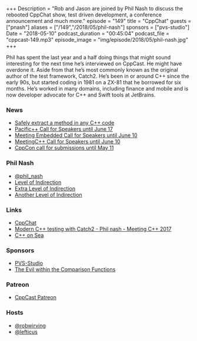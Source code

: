 +++
Description = "Rob and Jason are joined by Phil Nash to discuss the rebooted CppChat show, test driven development, a conference announcement and much more."
episode = "149"
title = "CppChat"
guests = ["pnash"]
aliases = ["/149","/2018/05/phil-nash"]
sponsors = ["pvs-studio"]
Date = "2018-05-10"
podcast_duration = "00:45:04"
podcast_file = "cppcast-149.mp3"
episode_image = "img/episode/2018/05/phil-nash.jpg"
+++

Phil has spent the last year and a half doing things that might sound interesting for the next time he’s interviewed on CppCast. He might have overdone it. Aside from that he’s most commonly known as the original author of the test framework, Catch2. He’s been in or around C++ since the early 90s, but started coding in 1981 on a ZX-81 that he borrowed for six months. He’s worked in many domains, including finance and mobile and is now developer advocate for C++ and Swift tools at JetBrains.

### News ###

 - [Safely extract a method in any C++ code](http://jay.bazuzi.com/Safely-extract-a-method-in-any-C++-code/)
 - [Pacific++ Call for Speakers until June 17](https://speaker.pacificplusplus.com/)
 - [Meeting Embedded Call for Speakers until June 10](https://meetingembedded.com/2018/)
 - [MeetingC++ Call for Speakers until June 10](https://meetingcpp.com/mcpp/submittalk/)
 - [CppCon call for submissions until May 11](https://cppcon.org/cfs2018/)
 
### Phil Nash ###

 - [@phil_nash](https://twitter.com/phil_nash/)
 - [Level of Indirection](http://levelofindirection.com/)
 - [Extra Level of Indirection](http://extralevelofindirection.com/)
 - [Another Level of Indirection](http://anotherlevelofindirection.com/)

### Links ###

 - [CppChat](http://slashslash.info/cppchat/)
 - [Modern C++ testing with Catch2 - Phil nash - Meeting C++ 2017](https://www.youtube.com/watch?v=3tIE6X5FjDE)
 - [C++ on Sea](https://cpponsea.uk/)

### Sponsors ###

- [PVS-Studio](https://www.viva64.com/pvs-studio)
- [The Evil within the Comparison Functions](https://www.viva64.com/en/b/0509/)

### Patreon ###

- [CppCast Patreon](https://www.patreon.com/CppCast)

### Hosts ###

- [@robwirving](https://twitter.com/robwirving)
- [@lefticus](https://twitter.com/lefticus)

